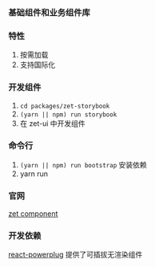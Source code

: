 ### 基础组件和业务组件库


### 特性
1. 按需加载
2. 支持国际化


### 开发组件
1. `cd packages/zet-storybook`
2. `(yarn || npm) run storybook`
3. 在 zet-ui 中开发组件

### 命令行
1. `(yarn || npm) run bootstrap` 安装依赖
2. yarn run 

### 官网
[zet component](https://9-web.github.io/zet-component/#/)



### 开发依赖
[react-powerplug](https://github.com/renatorib/react-powerplug) 提供了可插拔无渲染组件
